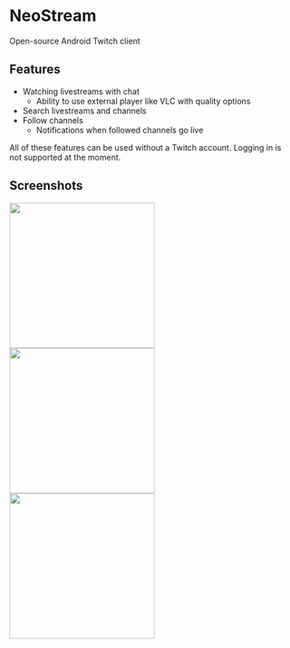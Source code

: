 # NeoStream
Open-source Android Twitch client

## Features
* Watching livestreams with chat
  * Ability to use external player like VLC with quality options
* Search livestreams and channels
* Follow channels
  * Notifications when followed channels go live

All of these features can be used without a Twitch account. Logging in is not supported at the moment.

## Screenshots

<img src="https://raw.githubusercontent.com/invghost/NeoStream/master/misc/screenshot1.png" width="256"/>
<img src="https://raw.githubusercontent.com/invghost/NeoStream/master/misc/screenshot2.png" width="256"/>
<img src="https://raw.githubusercontent.com/invghost/NeoStream/master/misc/screenshot3.png" width="256"/>
